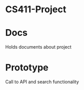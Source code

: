 # CS411-Project

# Docs 
Holds documents about project

# Prototype
Call to API and search functionality
